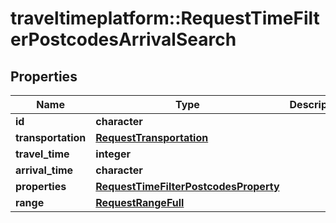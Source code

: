 # traveltimeplatform::RequestTimeFilterPostcodesArrivalSearch

## Properties
Name | Type | Description | Notes
------------ | ------------- | ------------- | -------------
**id** | **character** |  | 
**transportation** | [**RequestTransportation**](RequestTransportation.md) |  | 
**travel_time** | **integer** |  | 
**arrival_time** | **character** |  | 
**properties** | [**RequestTimeFilterPostcodesProperty**](RequestTimeFilterPostcodesProperty.md) |  | 
**range** | [**RequestRangeFull**](RequestRangeFull.md) |  | [optional] 


